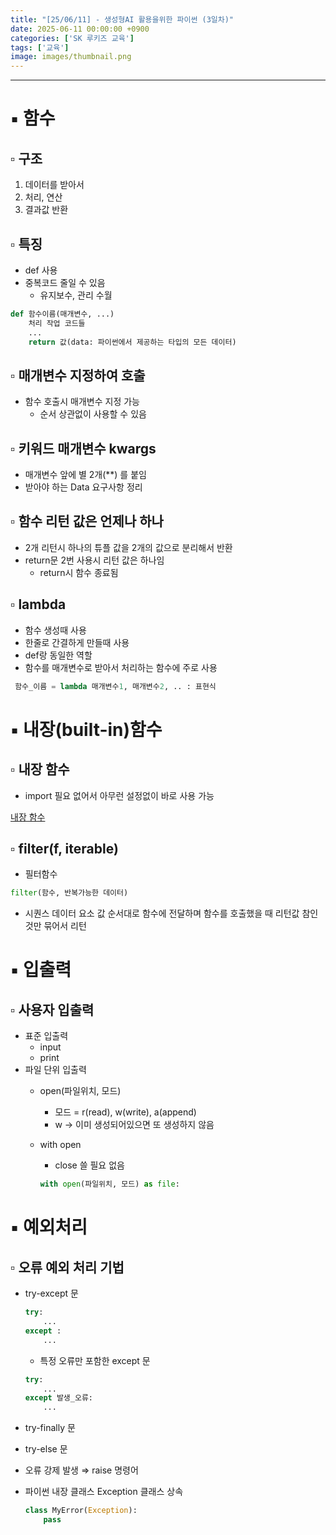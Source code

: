 ```yaml
---
title: "[25/06/11] - 생성형AI 활용을위한 파이썬 (3일차)"
date: 2025-06-11 00:00:00 +0900
categories: ['SK 루키즈 교육']
tags: ['교육']
image: images/thumbnail.png
---
```


<!--more-->

---

# ▪︎ 함수

## ▫︎  구조

1. 데이터를 받아서
2. 처리, 연산
3. 결과값 반환

## ▫︎  특징

- def 사용
- 중복코드 줄일 수 있음
    - 유지보수, 관리 수월

```python
def 함수이름(매개변수, ...)
	처리 작업 코드들
	...
	return 값(data: 파이썬에서 제공하는 타입의 모든 데이터)
```

## ▫︎  매개변수 지정하여 호출

- 함수 호출시 매개변수 지정 가능
    - 순서 상관없이 사용할 수 있음

## ▫︎  키워드 매개변수 kwargs

- 매개변수 앞에 별 2개(**) 를 붙임
- 받아야 하는 Data 요구사항 정리

## ▫︎  함수 리턴 값은 언제나 하나

- 2개 리턴시 하나의 튜플 값을 2개의 값으로 분리해서 반환
- return문 2번 사용시 리턴 값은 하나임
    - return시 함수 종료됨

## ▫︎  lambda

- 함수 생성때 사용
- 한줄로 간결하게 만들때 사용
- def랑 동일한 역할
- 함수를 매개변수로 받아서 처리하는 함수에 주로 사용

```python
 함수_이름 = lambda 매개변수1, 매개변수2, .. : 표현식
```

# ▪︎ 내장(built-in)함수

## ▫︎  내장 함수

- import 필요 없어서 아무런 설정없이 바로 사용 가능

[내장 함수](https://docs.python.org/ko/3.13/library/functions.html)

## ▫︎  filter(f, iterable)

- 필터함수

```python
filter(함수, 반복가능한 데이터)
```

- 시퀀스 데이터 요소 값 순서대로 함수에 전달하며 함수를 호출했을 때 리턴값 참인 것만 묶어서 리턴

# ▪︎ 입출력

## ▫︎  사용자 입출력

- 표준 입출력
    - input
    - print
- 파일 단위 입출력
    - open(파일위치, 모드)
        - 모드 = r(read), w(write), a(append)
        - w → 이미 생성되어있으면 또 생성하지 않음
    - with open
        - close 쓸 필요 없음
        
        ```python
        with open(파일위치, 모드) as file:
        ```
        

# ▪︎ 예외처리

## ▫︎  오류 예외 처리 기법

- try-except 문
    
    ```python
    try:
    	...
    except :
    	...
    ```
    
    - 특정 오류만 포함한 except 문
    
    ```python
    try:
    	...
    except 발생_오류:
    	...
    ```
    
- try-finally 문
- try-else 문
- 오류 강제 발생 ⇒ raise 명령어
- 파이썬 내장 클래스 Exception  클래스 상속
    
    ```python
    class MyError(Exception):
    	pass
    ```